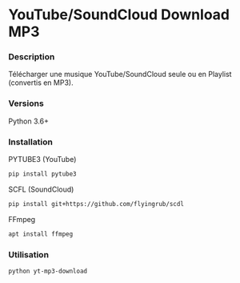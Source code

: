 YouTube/SoundCloud Download MP3
====================
### Description
Télécharger une musique YouTube/SoundCloud seule ou en Playlist (convertis en MP3).

### Versions
Python 3.6+

### Installation
PYTUBE3 (YouTube)
```sh
pip install pytube3
```
SCFL (SoundCloud)
```sh
pip install git+https://github.com/flyingrub/scdl
```
FFmpeg
```sh
apt install ffmpeg
```

### Utilisation
```sh
python yt-mp3-download
```

